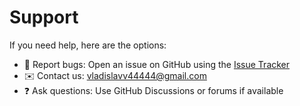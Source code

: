 # Support

If you need help, here are the options:

- 🐞 Report bugs: Open an issue on GitHub using the [Issue Tracker](https://github.com/vladyslav-yarko/ai-prompt-master/issues)
- ✉️ Contact us: vladislavv44444@gmail.com
- ❓ Ask questions: Use GitHub Discussions or forums if available

